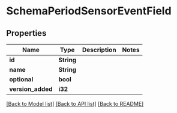 # SchemaPeriodSensorEventField

## Properties

Name | Type | Description | Notes
------------ | ------------- | ------------- | -------------
**id** | **String** |  |
**name** | **String** |  |
**optional** | **bool** |  |
**version_added** | **i32** |  |

[[Back to Model list]](../README.md#documentation-for-models) [[Back to API list]](../README.md#documentation-for-api-endpoints) [[Back to README]](../README.md)
